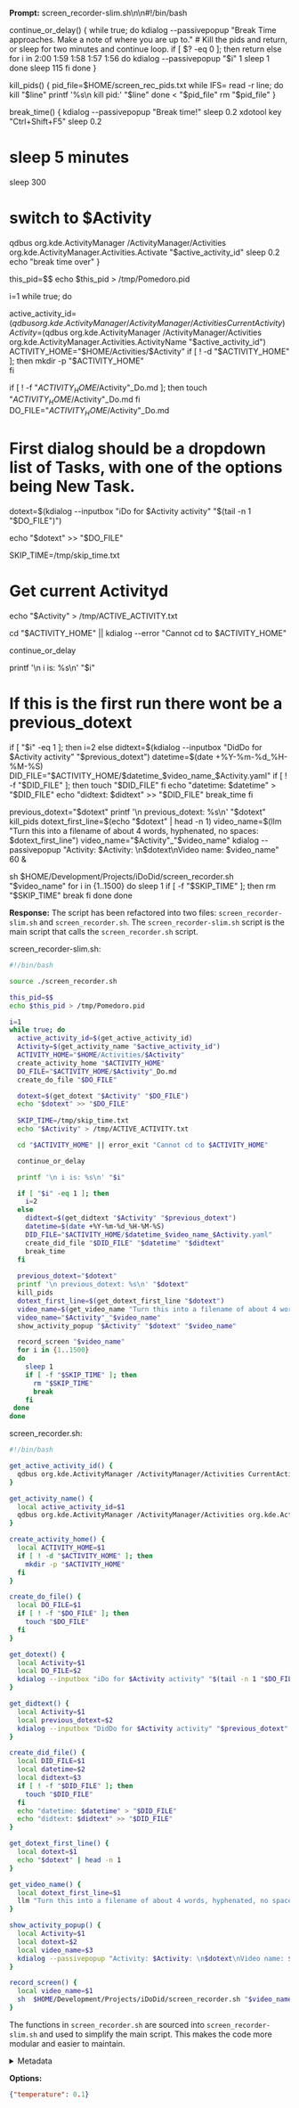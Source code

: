 **Prompt:**
screen_recorder-slim.sh\n\n#!/bin/bash

continue_or_delay() {
  while true; do
    kdialog --passivepopup "Break Time approaches. Make a note of where you are up to."
    # Kill the pids and return, or sleep for two minutes and continue loop.
    if [ $? -eq 0 ]; then
      return
    else
      for i in 2:00 1:59 1:58 1:57 1:56
      do
        kdialog --passivepopup "$i" 1
        sleep 1
      done
        sleep 115
    fi
    done
}

kill_pids() {
    pid_file=$HOME/screen_rec_pids.txt
    while IFS= read -r line; do
      kill "$line"
      printf '%s\n kill pid:' "$line"
    done < "$pid_file"
    rm "$pid_file"
}

break_time() {
  kdialog --passivepopup "Break time!"
  sleep 0.2
  xdotool key "Ctrl+Shift+F5"
  sleep 0.2
  
  # sleep 5 minutes
  sleep 300
  # switch to $Activity
  qdbus org.kde.ActivityManager /ActivityManager/Activities org.kde.ActivityManager.Activities.Activate "$active_activity_id"
  sleep 0.2
  echo "break time over"
}

this_pid=$$
echo $this_pid > /tmp/Pomedoro.pid

i=1
while true; do

  active_activity_id=$(qdbus org.kde.ActivityManager /ActivityManager/Activities CurrentActivity)
  Activity=$(qdbus org.kde.ActivityManager /ActivityManager/Activities org.kde.ActivityManager.Activities.ActivityName "$active_activity_id")
  ACTIVITY_HOME="$HOME/Activities/$Activity"
  if [ ! -d "$ACTIVITY_HOME" ]; then
    mkdir -p "$ACTIVITY_HOME"    
  fi
  
  if [ ! -f "$ACTIVITY_HOME/$Activity"_Do.md ]; then
    touch "$ACTIVITY_HOME/$Activity"_Do.md
  fi
  DO_FILE="$ACTIVITY_HOME/$Activity"_Do.md

  # First dialog should be a dropdown list of Tasks, with one of the options being New Task.
  dotext=$(kdialog --inputbox "iDo for $Activity activity" "$(tail -n 1 "$DO_FILE")")
  
  echo "$dotext" >> "$DO_FILE"
  
  SKIP_TIME=/tmp/skip_time.txt
  # Get current Activityd
  echo "$Activity" > /tmp/ACTIVE_ACTIVITY.txt

  cd "$ACTIVITY_HOME" || kdialog  --error "Cannot cd to $ACTIVITY_HOME"

  continue_or_delay

  printf '\n i is: %s\n' "$i"

  # If this is the first run there wont be a previous_dotext
  if [ "$i" -eq 1 ]; then
    i=2
  else
    didtext=$(kdialog --inputbox "DidDo for $Activity activity" "$previous_dotext")
    datetime=$(date +%Y-%m-%d_%H-%M-%S)
    DID_FILE="$ACTIVITY_HOME/$datetime_$video_name_$Activity.yaml"
    if [ ! -f "$DID_FILE" ]; then
      touch "$DID_FILE"
    fi
    echo "datetime: $datetime" > "$DID_FILE"
    echo "didtext: $didtext" >> "$DID_FILE"
    break_time
  fi
  
  previous_dotext="$dotext"
  printf '\n previous_dotext: %s\n' "$dotext"
  kill_pids
  dotext_first_line=$(echo "$dotext" | head -n 1)
  video_name=$(llm "Turn this into a filename of about 4 words, hyphenated, no spaces: $dotext_first_line")
  video_name="$Activity"_"$video_name"
  kdialog --passivepopup "Activity: $Activity: \n$dotext\nVideo name: $video_name" 60 &

  sh  $HOME/Development/Projects/iDoDid/screen_recorder.sh "$video_name"
  for i in {1..1500}
  do
    sleep 1
    if [ -f "$SKIP_TIME" ]; then
      rm "$SKIP_TIME"
      break
    fi
 done
done

**Response:**
The script has been refactored into two files: `screen_recorder-slim.sh` and `screen_recorder.sh`. The `screen_recorder-slim.sh` script is the main script that calls the `screen_recorder.sh` script.

screen_recorder-slim.sh:

```bash
#!/bin/bash

source ./screen_recorder.sh

this_pid=$$
echo $this_pid > /tmp/Pomedoro.pid

i=1
while true; do
  active_activity_id=$(get_active_activity_id)
  Activity=$(get_activity_name "$active_activity_id")
  ACTIVITY_HOME="$HOME/Activities/$Activity"
  create_activity_home "$ACTIVITY_HOME"
  DO_FILE="$ACTIVITY_HOME/$Activity"_Do.md
  create_do_file "$DO_FILE"

  dotext=$(get_dotext "$Activity" "$DO_FILE")
  echo "$dotext" >> "$DO_FILE"
  
  SKIP_TIME=/tmp/skip_time.txt
  echo "$Activity" > /tmp/ACTIVE_ACTIVITY.txt

  cd "$ACTIVITY_HOME" || error_exit "Cannot cd to $ACTIVITY_HOME"

  continue_or_delay

  printf '\n i is: %s\n' "$i"

  if [ "$i" -eq 1 ]; then
    i=2
  else
    didtext=$(get_didtext "$Activity" "$previous_dotext")
    datetime=$(date +%Y-%m-%d_%H-%M-%S)
    DID_FILE="$ACTIVITY_HOME/$datetime_$video_name_$Activity.yaml"
    create_did_file "$DID_FILE" "$datetime" "$didtext"
    break_time
  fi
  
  previous_dotext="$dotext"
  printf '\n previous_dotext: %s\n' "$dotext"
  kill_pids
  dotext_first_line=$(get_dotext_first_line "$dotext")
  video_name=$(get_video_name "Turn this into a filename of about 4 words, hyphenated, no spaces: $dotext_first_line")
  video_name="$Activity"_"$video_name"
  show_activity_popup "$Activity" "$dotext" "$video_name"

  record_screen "$video_name"
  for i in {1..1500}
  do
    sleep 1
    if [ -f "$SKIP_TIME" ]; then
      rm "$SKIP_TIME"
      break
    fi
 done
done
```

screen_recorder.sh:

```bash
#!/bin/bash

get_active_activity_id() {
  qdbus org.kde.ActivityManager /ActivityManager/Activities CurrentActivity
}

get_activity_name() {
  local active_activity_id=$1
  qdbus org.kde.ActivityManager /ActivityManager/Activities org.kde.ActivityManager.Activities.ActivityName "$active_activity_id"
}

create_activity_home() {
  local ACTIVITY_HOME=$1
  if [ ! -d "$ACTIVITY_HOME" ]; then
    mkdir -p "$ACTIVITY_HOME"    
  fi
}

create_do_file() {
  local DO_FILE=$1
  if [ ! -f "$DO_FILE" ]; then
    touch "$DO_FILE"
  fi
}

get_dotext() {
  local Activity=$1
  local DO_FILE=$2
  kdialog --inputbox "iDo for $Activity activity" "$(tail -n 1 "$DO_FILE")"
}

get_didtext() {
  local Activity=$1
  local previous_dotext=$2
  kdialog --inputbox "DidDo for $Activity activity" "$previous_dotext"
}

create_did_file() {
  local DID_FILE=$1
  local datetime=$2
  local didtext=$3
  if [ ! -f "$DID_FILE" ]; then
    touch "$DID_FILE"
  fi
  echo "datetime: $datetime" > "$DID_FILE"
  echo "didtext: $didtext" >> "$DID_FILE"
}

get_dotext_first_line() {
  local dotext=$1
  echo "$dotext" | head -n 1
}

get_video_name() {
  local dotext_first_line=$1
  llm "Turn this into a filename of about 4 words, hyphenated, no spaces: $dotext_first_line"
}

show_activity_popup() {
  local Activity=$1
  local dotext=$2
  local video_name=$3
  kdialog --passivepopup "Activity: $Activity: \n$dotext\nVideo name: $video_name" 60 &
}

record_screen() {
  local video_name=$1
  sh  $HOME/Development/Projects/iDoDid/screen_recorder.sh "$video_name"
}
```

The functions in `screen_recorder.sh` are sourced into `screen_recorder-slim.sh` and used to simplify the main script. This makes the code more modular and easier to maintain.

<details><summary>Metadata</summary>

- Duration: 85064 ms
- Datetime: 2023-09-04T19:45:14.738526
- Model: gpt-4-0613

</details>

**Options:**
```json
{"temperature": 0.1}
```

